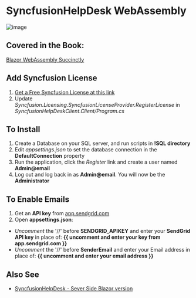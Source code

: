 # SyncfusionHelpDesk WebAssembly

![image](https://user-images.githubusercontent.com/1857799/177015099-b270961a-eb97-41ad-89be-100ee9391c47.png)

## Covered in the Book:
[Blazor WebAssembly Succinctly](https://www.syncfusion.com/succinctly-free-ebooks/blazor-webassembly-succinctly)

## Add Syncfusion License
1) [Get a Free Syncfusion License at this link](https://www.syncfusion.com/account/manage-trials/start-trials)
2) Update *Syncfusion.Licensing.SyncfusionLicenseProvider.RegisterLicense* in *SyncfusionHelpDeskClient.Client/Program.cs*

## To Install

1) Create a Database on your SQL server, and run scripts in **!SQL directory**
2) Edit *appsettings.json* to set the database connection in the **DefaultConnection** property
3) Run the application, click the *Register* link and create a user named **Admin@email**
4) Log out and log back in as **Admin@email**. You will now be the **Administrator** 


## To Enable Emails

1) Get an **API key** from [app.sendgrid.com](https://app.sendgrid.com)
2) Open **appsettings.json**: 
- *Uncomment* the '//' before **SENDGRID_APIKEY** and enter your **SendGrid API key** in place of: **{{ uncomment and enter your key from app.sendgrid.com }}**
- *Uncomment* the '//' before **SenderEmail** and enter your Email address in place of: **{{ uncomment and enter your email address }}**

## Also See
* [SyncfusionHelpDesk - Sever Side Blazor version](https://github.com/ADefWebserver/SyncfusionHelpDesk)
